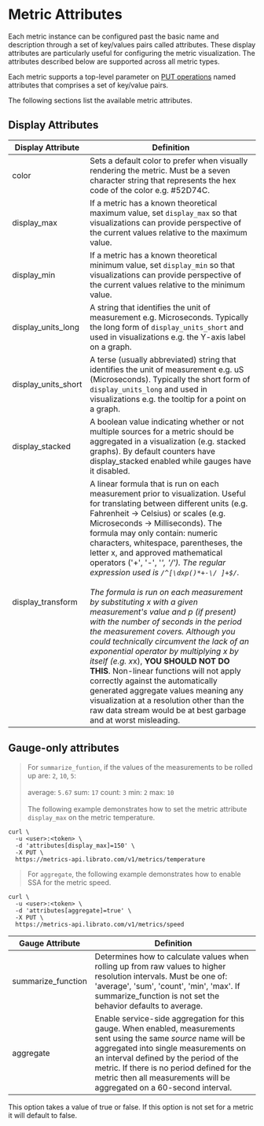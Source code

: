 # Metric Attributes

Each metric instance can be configured past the basic name and description through a set of key/values pairs called attributes. These display attributes are particularly useful for configuring the metric visualization. The attributes described below are supported across all metric types.

Each metric supports a top-level parameter on [PUT operations](#update-metric-by-name) named attributes that comprises a set of key/value pairs.

The following sections list the available metric attributes.

## Display Attributes

Display Attribute | Definition
----------------- | ----------
color | Sets a default color to prefer when visually rendering the metric. Must be a seven character string that represents the hex code of the color e.g. #52D74C.
display_max | If a metric has a known theoretical maximum value, set `display_max` so that visualizations can provide perspective of the current values relative to the maximum value.
display_min | If a metric has a known theoretical minimum value, set `display_min` so that visualizations can provide perspective of the current values relative to the minimum value.
display_units_long | A string that identifies the unit of measurement e.g. Microseconds. Typically the long form of `display_units_short` and used in visualizations e.g. the Y-axis label on a graph.
display_units_short | A terse (usually abbreviated) string that identifies the unit of measurement e.g. uS (Microseconds). Typically the short form of `display_units_long` and used in visualizations e.g. the tooltip for a point on a graph.
display_stacked | A boolean value indicating whether or not multiple sources for a metric should be aggregated in a visualization (e.g. stacked graphs). By default counters have display_stacked enabled while gauges have it disabled.
display_transform | A linear formula that is run on each measurement prior to visualization. Useful for translating between different units (e.g. Fahrenheit -> Celsius) or scales (e.g. Microseconds -> Milliseconds). The formula may only contain: numeric characters, whitespace, parentheses, the letter x, and approved mathematical operators ('+', '-', '*', '/'). The regular expression used is `/^[\dxp()*+-\/ ]+$/`. <br><br>The formula is run on each measurement by substituting x with a given measurement's value and p (if present) with the number of seconds in the period the measurement covers. Although you could technically circumvent the lack of an exponential operator by multiplying x by itself (e.g. x*x), **YOU SHOULD NOT DO THIS**. Non-linear functions will not apply correctly against the automatically generated aggregate values meaning any visualization at a resolution other than the raw data stream would be at best garbage and at worst misleading.


## Gauge-only attributes

>For `summarize_funtion`, if the values of the measurements to be rolled up are: `2`, `10`, `5`:
<br><br>
>average: `5.67`
>sum: `17`
>count: `3`
>min: `2`
>max: `10`
<br><br>
>The following example demonstrates how to set the metric attribute `display_max` on the metric temperature.

```shell
curl \
  -u <user>:<token> \
  -d 'attributes[display_max]=150' \
  -X PUT \
  https://metrics-api.librato.com/v1/metrics/temperature
```

>For `aggregate`, the following example demonstrates how to enable SSA for the metric speed.

```shell
curl \
  -u <user>:<token> \
  -d 'attributes[aggregate]=true' \
  -X PUT \
  https://metrics-api.librato.com/v1/metrics/speed
  ```

Gauge Attribute | Definition
--------------- | ----------
summarize_function | Determines how to calculate values when rolling up from raw values to higher resolution intervals. Must be one of: 'average', 'sum', 'count', 'min', 'max'. If summarize_function is not set the behavior defaults to average.
aggregate | Enable service-side aggregation for this gauge. When enabled, measurements sent using the same *source* name will be aggregated into single measurements on an interval defined by the period of the metric. If there is no period defined for the metric then all measurements will be aggregated on a 60-second interval.
This option takes a value of true or false. If this option is not set for a metric it will default to false.